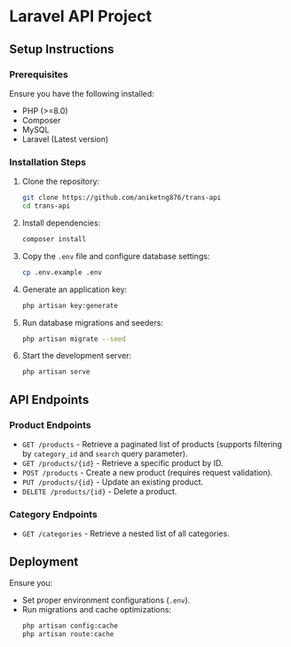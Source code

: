 # Laravel API Project

## Setup Instructions

### Prerequisites
Ensure you have the following installed:
- PHP (>=8.0)
- Composer
- MySQL
- Laravel (Latest version)

### Installation Steps
1. Clone the repository:
   ```sh
   git clone https://github.com/aniketng876/trans-api
   cd trans-api
   ```
2. Install dependencies:
   ```sh
   composer install
   ```
3. Copy the `.env` file and configure database settings:
   ```sh
   cp .env.example .env
   ```
4. Generate an application key:
   ```sh
   php artisan key:generate
   ```
5. Run database migrations and seeders:
   ```sh
   php artisan migrate --seed
   ```
6. Start the development server:
   ```sh
   php artisan serve
   ```

## API Endpoints

### Product Endpoints
- `GET /products` - Retrieve a paginated list of products (supports filtering by `category_id` and `search` query parameter).
- `GET /products/{id}` - Retrieve a specific product by ID.
- `POST /products` - Create a new product (requires request validation).
- `PUT /products/{id}` - Update an existing product.
- `DELETE /products/{id}` - Delete a product.

### Category Endpoints
- `GET /categories` - Retrieve a nested list of all categories.



## Deployment
Ensure you:
- Set proper environment configurations (`.env`).
- Run migrations and cache optimizations:
  ```sh
  php artisan config:cache
  php artisan route:cache
  ```

